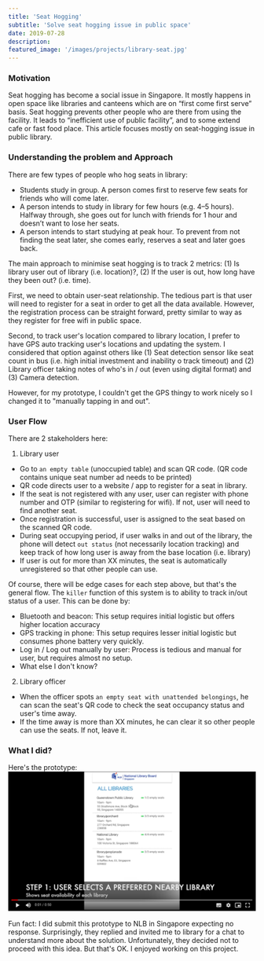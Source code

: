 ```yaml
---
title: 'Seat Hogging'
subtitle: 'Solve seat hogging issue in public space'
date: 2019-07-28
description:
featured_image: '/images/projects/library-seat.jpg'
---
```

### Motivation
Seat hogging has become a social issue in Singapore. It mostly happens in open space like libraries and canteens which are on “first come first serve” basis. Seat hogging prevents other people who are there from using the facility. It leads to “inefficient use of public facility”, and to some extend cafe or fast food place. This article focuses mostly on seat-hogging issue in public library.

### Understanding the problem and Approach
There are few types of people who hog seats in library:
- Students study in group. A person comes first to reserve few seats for friends who will come later.
- A person intends to study in library for few hours (e.g. 4–5 hours). Halfway through, she goes out for lunch with friends for 1 hour and doesn’t want to lose her seats.
- A person intends to start studying at peak hour. To prevent from not finding the seat later, she comes early, reserves a seat and later goes back.

The main approach to minimise seat hogging is to track 2 metrics: (1) Is library user out of library (i.e. location)?, (2) If the user is out, how long have they been out? (i.e. time).

First, we need to obtain user-seat relationship. The tedious part is that user will need to register for a seat in order to get all the data available. However, the registration process can be straight forward, pretty similar to way as they register for free wifi in public space.

Second, to track user's location compared to library location, I prefer to have GPS auto tracking user's locations and updating the system. I considered that option against others like (1) Seat detection sensor like seat count in bus (i.e. high initial investment and inability o track timeout) and (2) Library officer taking notes of who's in / out (even using digital format) and (3) Camera detection.

However, for my prototype, I couldn't get the GPS thingy to work nicely so I changed it to "manually tapping in and out".

### User Flow
There are 2 stakeholders here:

1. Library user
- Go to `an empty table` (unoccupied table) and scan QR code. (QR code contains unique seat number ad needs to be printed)
- QR code directs user to a website / app to register for a seat in library.
- If the seat is not registered with any user, user can register with phone number and OTP (similar to registering for wifi). If not, user will need to find another seat.
- Once registration is successful, user is assigned to the seat based on the scanned QR code.
- During seat occupying period, if user walks in and out of the library, the phone will detect `out status` (not necessarily location tracking) and keep track of how long user is away from the base location (i.e. library)
- If user is out for more than XX minutes, the seat is automatically unregistered so that other people can use.

Of course, there will be edge cases for each step above, but that's the general flow. The `killer` function of this system is to ability to track in/out status of a user. This can be done by:
- Bluetooth and beacon: This setup requires initial logistic but offers higher location accuracy
- GPS tracking in phone: This setup requires lesser initial logistic but consumes phone battery very quickly.
- Log in / Log out manually by user: Process is tedious and manual for user, but requires almost no setup.
- What else I don't know?

2. Library officer
- When the officer spots `an empty seat with unattended belongings`, he can scan the seat's QR code to check the seat occupancy status and user's time away.
- If the time away is more than XX minutes, he can clear it so other people can use the seats. If not, leave it.

### What I did?
Here's the prototype:
[![](/images/projects/library-seat-2.png)](https://drive.google.com/file/d/1YFOiVqJ-lVX4lrwmGXj5N8i1nbxUNkVF/view?usp=sharing)

Fun fact: I did submit this prototype to NLB in Singapore expecting no response. Surprisingly, they replied and invited me to library for a chat to understand more about the solution. Unfortunately, they decided not to proceed with this idea. But that's OK. I enjoyed working on this project.
